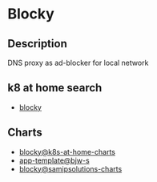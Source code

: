 # Blocky

## Description

DNS proxy as ad-blocker for local network

## k8 at home search

- [blocky](https://nanne.dev/k8s-at-home-search/#/blocky)

## Charts

- [blocky@k8s-at-home-charts](https://k8s-at-home.com/charts/)
- [app-template@bjw-s](https://bjw-s.github.io/helm-charts/)
- [blocky@samipsolutions-charts](https://helm.samipsolutions.fi/)
